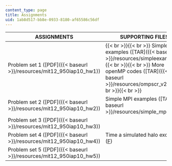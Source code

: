 ```yaml
---
content_type: page
title: Assignments
uid: 1ab8d517-bb8e-0933-8180-af65586c56df
---
```


| ASSIGNMENTS | SUPPORTING FILES |
| --- | --- |
| Problem set 1 ([PDF]({{< baseurl >}}/resources/mit12_950iap10_hw1)) |  {{< br >}}{{< br >}} Simple examples ([TAR]({{< baseurl >}}/resources/simpleexamples)) {{< br >}}{{< br >}} More openMP codes ([TAR]({{< baseurl >}}/resources/ompscr_v20)) {{< br >}}{{< br >}}  |
| Problem set 2 ([PDF]({{< baseurl >}}/resources/mit12_950iap10_hw2)) | Simple MPI examples ([TAR]({{< baseurl >}}/resources/simple_mpi)) |
| Problem set 3 ([PDF]({{< baseurl >}}/resources/mit12_950iap10_hw3)) | &nbsp; |
| Problem set 4 ([PDF]({{< baseurl >}}/resources/mit12_950iap10_hw4)) | Time a simulated halo exchange ([F](/courses/earth-atmospheric-and-planetary-sciences/12-950-parallel-programming-for-multicore-machines-using-openmp-and-mpi-january-iap-2010/assignments/Halo.f)) |
| Problem set 5 ([PDF]({{< baseurl >}}/resources/mit12_950iap10_hw5)) |